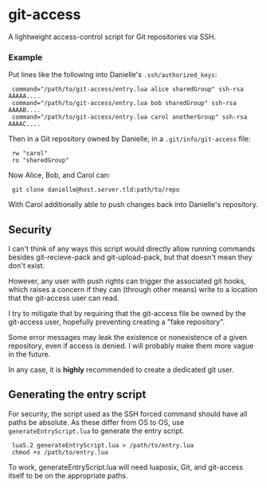 git-access
==========

A lightweight access-control script for Git repositories via SSH.

### Example

Put lines like the following into Danielle's `.ssh/authorized_keys`:

     command="/path/to/git-access/entry.lua alice sharedGroup" ssh-rsa AAAAA....
     command="/path/to/git-access/entry.lua bob sharedGroup" ssh-rsa AAAAB....
     command="/path/to/git-access/entry.lua carol anotherGroup" ssh-rsa AAAAC....

Then in a Git repository owned by Danielle, in a `.git/info/git-access` file:

	 rw "carol"
     ro "sharedGroup"

Now Alice, Bob, and Carol can:

     git clone danielle@host.server.tld:path/to/repo

With Carol additionally able to push changes back into Danielle's repository.

## Security

I can't think of any ways this script would directly allow running
commands besides git-recieve-pack and git-upload-pack, but that doesn't
mean they don't exist.

However, any user with push rights can trigger the associated git hooks,
which raises a concern if they can (through other means) write to a
location that the git-access user can read.

I try to mitigate that by requiring that the git-access file be owned by
the git-access user, hopefully preventing creating a "fake repository".

Some error messages may leak the existence or nonexistence of a given
repository, even if access is denied. I will probably make them more
vague in the future.

In any case, it is **highly** recommended to create a dedicated git user.

## Generating the entry script

For security, the script used as the SSH forced command should have
all paths be absolute. As these differ from OS to OS, use `generateEntryScript.lua`
to generate the entry script.

     lua5.2 generateEntryScript.lua > /path/to/entry.lua
     chmod +x /path/to/entry.lua

To work, generateEntryScript.lua will need luaposix, Git, and git-access
itself to be on the appropriate paths.
